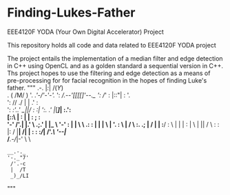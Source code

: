 # Finding-Lukes-Father
EEE4120F YODA (Your Own Digital Accelerator) Project

This repository holds all code and data related to EEE4120F YODA project

The project entails the implementation of a median filter and edge detection in C++ using OpenCL and as a golden standard a sequential version in C++.
Ths project hopes to use the filtering and edge detection as a means of pre-processing for for facial recognition in the hopes of finding Luke's father.
"""
                       .-.
                      |_:_|
                     /(_Y_)\
.                   ( \/M\/ )
 '.               _.'-/'-'\-'._
   ':           _/.--'[[[[]'--.\_
     ':        /_'  : |::"| :  '.\
       ':     //   ./ |   | \.'  :\
         ':  _:'..' \_|___|_/ :   :|
           ':.  .'  |_[___]_|  :.':\
            [::\ |  :  | |  :   ; : \
             '-'   \/'.| |.' \  .;.' |
             |\_    \  '-'   :       |
             |  \    \ .:    :   |   |
             |   \    | '.   :    \  |
             /       \   :. .;       |
            /     |   |  :__/     :  \\
           |  |   |    \:   | \   |   ||
          /    \  : :  |:   /  |__|   /|
         |     : : :_/_|  /'._\  '--|_\
             /___.-/_|-'   \  \
             
             
    __.-._
    '-._"7'
     /'.-c
     |  /T
     _)_/LI
"""
